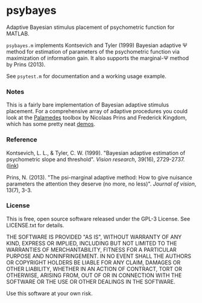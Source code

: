 # psybayes
Adaptive Bayesian stimulus placement of psychometric function for MATLAB.

`psybayes.m` implements Kontsevich and Tyler (1999) Bayesian adaptive Ψ method for estimation of parameters of the psychometric function via maximization of information gain. It also supports the marginal-Ψ method by Prins (2013). 

See `psytest.m` for documentation and a working usage example.

### Notes

This is a fairly bare implementation of Bayesian adaptive stimulus placement. For a comprehensive array of adaptive procedures you could look at the [Palamedes](http://www.palamedestoolbox.org/) toolbox by Nicolaas Prins and Frederick Kingdom, which has some pretty neat [demos](http://www.palamedestoolbox.org/pal_ampm_demo.html).

### Reference

Kontsevich, L. L., & Tyler, C. W. (1999). "Bayesian adaptive estimation of psychometric slope and threshold". *Vision research*, 39(16), 2729-2737. ([link](http://www.sciencedirect.com/science/article/pii/S0042698998002855))

Prins, N. (2013). "The psi-marginal adaptive method: How to give nuisance parameters the attention they deserve (no more, no less)". *Journal of vision*, 13(7), 3-3.

### License

This is free, open source software released under the GPL-3 License. See LICENSE.txt for details.

THE SOFTWARE IS PROVIDED "AS IS", WITHOUT WARRANTY OF ANY KIND, EXPRESS OR IMPLIED, INCLUDING BUT NOT LIMITED TO THE WARRANTIES OF MERCHANTABILITY, FITNESS FOR A PARTICULAR PURPOSE AND NONINFRINGEMENT. IN NO EVENT SHALL THE AUTHORS OR COPYRIGHT HOLDERS BE LIABLE FOR ANY CLAIM, DAMAGES OR OTHER LIABILITY, WHETHER IN AN ACTION OF CONTRACT, TORT OR OTHERWISE, ARISING FROM, OUT OF OR IN CONNECTION WITH THE SOFTWARE OR THE USE OR OTHER DEALINGS IN THE SOFTWARE.

Use this software at your own risk.
